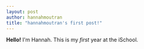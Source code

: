 ```yaml
---
layout: post 
author: hannahmoutran 
title: "hannahmoutran's first post!" 
---
```


**Hello!**  I'm Hannah.  This is my _first_ year at the iSchool.  
